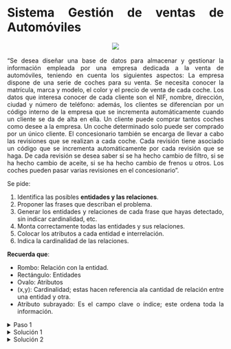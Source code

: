 <div align="justify">

# Sistema Gestión de ventas de Automóviles

<div align="center">
<img src="img/venta-coche.png" width="400px"/>
</div>

“Se desea diseñar una base de datos para almacenar y gestionar la información empleada por una empresa dedicada a la venta de automóviles, teniendo en cuenta los siguientes aspectos: La empresa dispone de una serie de coches para su venta. Se necesita conocer la matrícula, marca y modelo, el color y el precio de venta de cada coche. Los datos que interesa conocer de cada cliente son el NIF, nombre, dirección, ciudad y número de teléfono: además, los clientes se diferencian por un código interno de la empresa que se incrementa automáticamente cuando un cliente se da de alta en ella. Un cliente puede comprar tantos coches como desee a la empresa. Un coche determinado solo puede ser comprado por un único cliente. El concesionario también se encarga de llevar a cabo las revisiones que se realizan a cada coche. Cada revisión tiene asociado un código que se incrementa automáticamente por cada revisión que se haga. De cada revisión se desea saber si se ha hecho cambio de filtro, si se ha hecho cambio de aceite, si se ha hecho cambio de frenos u otros. Los coches pueden pasar varias revisiones en el concesionario”.

Se pide:
1. Identifica las posibles __entidades y las relaciones__.
2. Proponer las frases que describan el problema.
3. Generar los entidades y relaciones de cada frase que hayas detectado, sin indicar cardinalidad, etc.
4. Monta correctamente todas las entidades y sus relaciones.
5. Colocar los atributos a cada entidad e interrelación.
6. Indica la cardinalidad de las relaciones.

__Recuerda que__:
- Rombo: Relación con la entidad.
- Rectángulo: Entidades
- Ovalo: Atributos
- (x,y): Cardinalidad; estas hacen referencia ala cantidad de relación entre una entidad y otra.
- Atributo subrayado: Es el campo clave o índice; este ordena toda la información.

<details>
      <summary>Paso 1</summary>

| Sustantivos | Verbos |
| -- | -- |
|  Automóviles, Cliente, Revisión  |  Necesitar, Conocer, LLevar, Comprar, Desear, Realizar  |

Propiedades:
- Automóvil: Matrícula, marca, modelo, color y precio.
- Cliente: RFC, nombre, dirección, ciudad y número de teléfono.
- Revisión: Código, cambio de filtro, cambio de aciete y cambio de frenos.

</details>

<details>
      <summary>Solución 1</summary>

  </br>
  <img src="er-solucion-1.png">
  </br>
  
</details>

<details>
      <summary>Solución 2</summary>

  </br>
  <img src="er-solucion-2.png">
  </br>
  
</details>


</div>